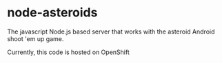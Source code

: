 # node-asteroids

The javascript Node.js based server that works with the asteroid Android shoot 'em up game.

Currently, this code is hosted on OpenShift